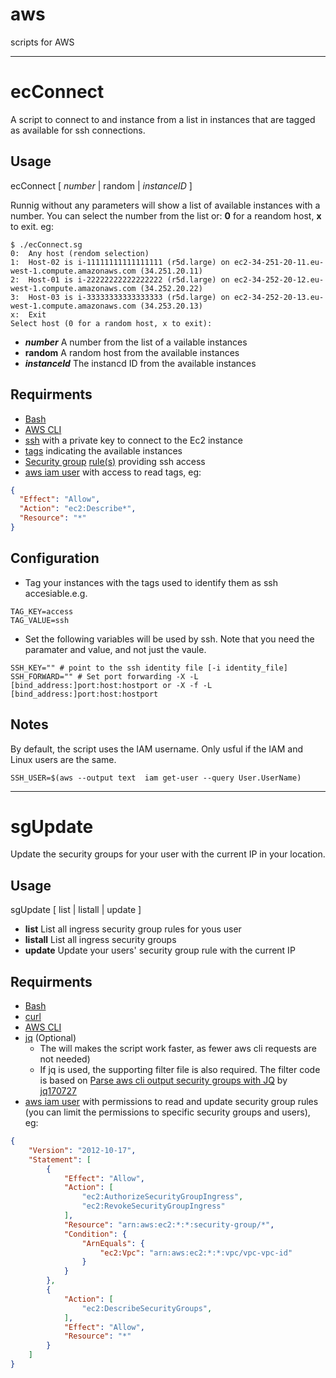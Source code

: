 # aws
scripts for AWS

---

# ecConnect
A script to connect to and instance from a list in instances that are tagged as available for ssh connections.
## Usage

ecConnect [ *number* | random | *instanceID* ]

Runnig without any parameters will show a list of available instances with a number. You can select the number from the list or: **0** for a reandom host, **x** to exit. eg:
```
$ ./ecConnect.sg
0:  Any host (rendom selection)
1:  Host-02 is i-11111111111111111 (r5d.large) on ec2-34-251-20-11.eu-west-1.compute.amazonaws.com (34.251.20.11)
2:  Host-01 is i-22222222222222222 (r5d.large) on ec2-34-252-20-12.eu-west-1.compute.amazonaws.com (34.252.20.22)
3:  Host-03 is i-33333333333333333 (r5d.large) on ec2-34-252-20-13.eu-west-1.compute.amazonaws.com (34.253.20.13)
x:  Exit
Select host (0 for a random host, x to exit):
```

* ***number*** A number from the list of a vailable instances
* **random** A random host from the available instances
* ***instanceId*** The instancd ID from the available instances

## Requirments
* [Bash](https://www.gnu.org/software/bash/)
* [AWS CLI](https://aws.amazon.com/cli/)
* [ssh](https://www.openssh.com/) with a private key to connect to the Ec2 instance
* [tags](https://docs.aws.amazon.com/AWSEC2/latest/UserGuide/Using_Tags.html) indicating the available instances
* [Security group](https://docs.aws.amazon.com/vpc/latest/userguide/VPC_SecurityGroups.html) [rule(s)](https://docs.aws.amazon.com/vpc/latest/userguide/VPC_SecurityGroups.html#SecurityGroupRules) providing ssh access
* [aws iam user](https://aws.amazon.com/iam/) with access to read tags, eg:
```json
{
  "Effect": "Allow",
  "Action": "ec2:Describe*",
  "Resource": "*"
}
```
## Configuration
* Tag your instances with the tags used to identify them as ssh accesiable.e.g.
```shell
TAG_KEY=access
TAG_VALUE=ssh
```
* Set the following variables will be used by ssh. Note that you need the paramater and value, and not just the vaule.
```shell
SSH_KEY="" # point to the ssh identity file [-i identity_file]
SSH_FORWARD="" # Set port forwarding -X -L [bind_address:]port:host:hostport or -X -f -L [bind_address:]port:host:hostport
```
## Notes
By default, the script uses the IAM username. Only usful if the IAM and Linux users are the same.
```shell
SSH_USER=$(aws --output text  iam get-user --query User.UserName)
```
---

# sgUpdate
Update the security groups for your user with the current IP in your location. 

## Usage
sgUpdate [ list | listall | update ]
* **list** List all ingress security group rules for yous user
* **listall** List all ingress security groups
* **update** Update your users' security group rule with the current IP

## Requirments
* [Bash](https://www.gnu.org/software/bash/)
* [curl](https://curl.se/)
* [AWS CLI](https://aws.amazon.com/cli/)
* [jq](https://stedolan.github.io/jq/) (Optional) 
  * The will makes the script work faster, as fewer aws cli requests are not needed)
  * If jq is used, the supporting filter file is also required. The filter code is based on [Parse aws cli output security groups with JQ](https://stackoverflow.com/questions/26543318/parse-aws-cli-output-security-groups-with-jq/45704642#45704642) by [jq170727](https://stackoverflow.com/users/8379597/jq170727)
* [aws iam user](https://aws.amazon.com/iam/) with permissions to read and update security group rules (you can limit the permissions to specific security groups and users), eg:
```json
{
    "Version": "2012-10-17",
    "Statement": [
        {
            "Effect": "Allow",
            "Action": [
                "ec2:AuthorizeSecurityGroupIngress",
                "ec2:RevokeSecurityGroupIngress"
            ],
            "Resource": "arn:aws:ec2:*:*:security-group/*",
            "Condition": {
                "ArnEquals": {
                    "ec2:Vpc": "arn:aws:ec2:*:*:vpc/vpc-vpc-id"
                }
            }
        },
        {
            "Action": [
                "ec2:DescribeSecurityGroups",
            ],
            "Effect": "Allow",
            "Resource": "*"
        }
    ]
}
```
